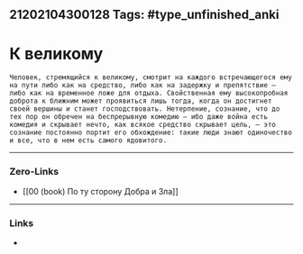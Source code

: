 21202104300128
Tags: #type_unfinished_anki 
---
# К великому

    Человек, стремящийся к великому, смотрит на каждого встречающегося ему на пути либо как на средство, либо как на задержку и препятствие – либо как на временное ложе для отдыха. Свойственная ему высокопробная доброта к ближним может проявиться лишь тогда, когда он достигнет своей вершины и станет господствовать. Нетерпение, сознание, что до тех пор он обречен на беспрерывную комедию – ибо даже война есть комедия и скрывает нечто, как всякое средство скрывает цель, – это сознание постоянно портит его обхождение: такие люди знают одиночество и все, что в нем есть самого ядовитого.

---
### Zero-Links
- [[00 (book) По ту сторону Добра и Зла]]
---
### Links
-